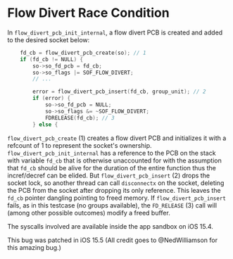 # Flow Divert Race Condition

In `flow_divert_pcb_init_internal`, a flow divert PCB is created and added to the desired socket below:

```c
    fd_cb = flow_divert_pcb_create(so); // 1
    if (fd_cb != NULL) {
        so->so_fd_pcb = fd_cb;
        so->so_flags |= SOF_FLOW_DIVERT;
        // ...

        error = flow_divert_pcb_insert(fd_cb, group_unit); // 2
        if (error) {
            so->so_fd_pcb = NULL;
            so->so_flags &= ~SOF_FLOW_DIVERT;
            FDRELEASE(fd_cb); // 3
        } else {
```

`flow_divert_pcb_create` (1) creates a flow divert PCB and initializes it with a refcount of 1 to represent the socket's ownership. `flow_divert_pcb_init_internal` has a reference to the PCB on the stack with variable `fd_cb` that is otherwise unaccounted for with the assumption that `fd_cb` should be alive for the duration of the entire function thus the incref/decref can be elided. But `flow_divert_pcb_insert` (2) drops the socket lock, so another thread can call `disconnectx` on the socket, deleting the PCB from the socket after dropping its only reference. This leaves the `fd_cb` pointer dangling pointing to freed memory. If `flow_divert_pcb_insert` fails, as in this testcase (no groups available), the `FD_RELEASE` (3) call will (among other possible outcomes) modify a freed buffer.

The syscalls involved are available inside the app sandbox on iOS 15.4.

This bug was patched in iOS 15.5 (All credit goes to @NedWilliamson for this amazing bug.)
